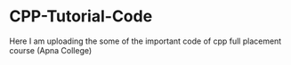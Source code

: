 # CPP-Tutorial-Code
Here I am uploading the some of the important code of cpp full placement course (Apna College)
